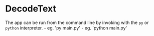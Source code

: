 # DecodeText
The app can be run from the command line by invoking with the `py` or `python` interpreter.
    - eg. 'py main.py'
    - eg. 'python main.py'